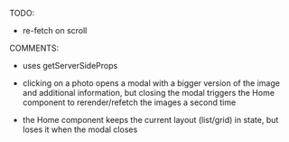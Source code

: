 TODO:

- re-fetch on scroll

COMMENTS:

- uses getServerSideProps

- clicking on a photo opens a modal with a bigger version of the image and additional information, but closing the modal triggers the Home component to rerender/refetch the images a second time

- the Home component keeps the current layout (list/grid) in state, but loses it when the modal closes
